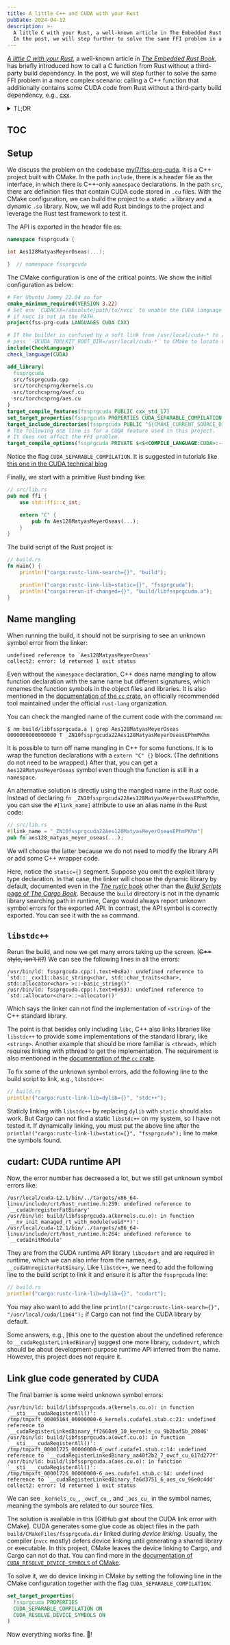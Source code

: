 ```yaml
---
title: A little C++ and CUDA with your Rust
pubDate: 2024-04-12
description: >-
  A little C with your Rust, a well-known article in The Embedded Rust Book, has briefly introduced how to call a C function from Rust without a third-party build dependency.
  In the post, we will step further to solve the same FFI problem in a more complex scenario: calling a C++ function that additionally contains some CUDA code from Rust without a third-party build dependency, e.g., cxx.
---
```


<!-- Copyright (C) myl7 -->
<!-- SPDX-License-Identifier: CC-BY-SA-4.0 -->

[_A little C with your Rust_], a well-known article in [_The Embedded Rust Book_], has briefly introduced how to call a C function from Rust without a third-party build dependency.
In the post, we will step further to solve the same FFI problem in a more complex scenario: calling a C++ function that additionally contains some CUDA code from Rust without a third-party build dependency, e.g., [cxx].

[_A little C with your Rust_]: https://docs.rust-embedded.org/book/interoperability/c-with-rust.html
[_The Embedded Rust Book_]: https://docs.rust-embedded.org/book/
[cxx]: https://cxx.rs/

<details>
  <summary>TL;DR</summary>

- Handle name mangling and ensure using the static library
- Link `libstdc++` and `libcudart`
- `CUDA_RESOLVE_DEVICE_SYMBOLS ON` in addition to `CUDA_SEPARABLE_COMPILATION ON`

</details>

## TOC

## Setup

We discuss the problem on the codebase [myl7/fss-prg-cuda].
It is a C++ project built with CMake.
In the path `include`, there is a header file as the interface, in which there is C++-only `namespace` declarations.
In the path `src`, there are definition files that contain CUDA code stored in `.cu` files.
With the CMake configuration, we can build the project to a static `.a` library and a dynamic `.so` library.
Now, we will add Rust bindings to the project and leverage the Rust test framework to test it.

[myl7/fss-prg-cuda]: https://github.com/myl7/fss-prg-cuda/tree/10350c046e060e6f976891804ae635112ab9a1f0

The API is exported in the header file as:

```cpp
namespace fssprgcuda {

int Aes128MatyasMeyerOseas(...);

}  // namespace fssprgcuda
```

The CMake configuration is one of the critical points.
We show the initial configuration as below:

```cmake
# For Ubuntu Jammy 22.04 so far
cmake_minimum_required(VERSION 3.22)
# Set env `CUDACXX=/absolute/path/to/nvcc` to enable the CUDA language
# if nvcc is not in the PATH.
project(fss-prg-cuda LANGUAGES CUDA CXX)

# If the builder is confused by a soft link from /usr/local/cuda-* to /usr/local/cuda,
# pass `-DCUDA_TOOLKIT_ROOT_DIR=/usr/local/cuda-*` to CMake to locate CUDA.
include(CheckLanguage)
check_language(CUDA)

add_library(
  fssprgcuda
  src/fssprgcuda.cpp
  src/torchcsprng/kernels.cu
  src/torchcsprng/owcf.cu
  src/torchcsprng/aes.cu
)
target_compile_features(fssprgcuda PUBLIC cxx_std_17)
set_target_properties(fssprgcuda PROPERTIES CUDA_SEPARABLE_COMPILATION ON)
target_include_directories(fssprgcuda PUBLIC "${CMAKE_CURRENT_SOURCE_DIR}/include")
# The following one line is for a CUDA feature used in this project.
# It does not affect the FFI problem.
target_compile_options(fssprgcuda PRIVATE $<$<COMPILE_LANGUAGE:CUDA>:--extended-lambda>)
```

Notice the flag `CUDA_SEPARABLE_COMPILATION`.
It is suggested in tutorials like [this one in the CUDA technical blog][Building Cross-Platform CUDA Applications with CMake]

[Building Cross-Platform CUDA Applications with CMake]: https://developer.nvidia.com/blog/building-cuda-applications-cmake/#separable_compilation 'Building Cross-Platform CUDA Applications with CMake'

Finally, we start with a primitive Rust binding like:

```rust
// src/lib.rs
pub mod ffi {
    use std::ffi::c_int;

    extern "C" {
        pub fn Aes128MatyasMeyerOseas(...);
    }
}
```

The build script of the Rust project is:

```rust
// build.rs
fn main() {
    println!("cargo:rustc-link-search={}", "build");

    println!("cargo:rustc-link-lib=static={}", "fssprgcuda");
    println!("cargo:rerun-if-changed={}", "build/libfssprgcuda.a");
}
```

## Name mangling

When running the build, it should not be surprising to see an unknown symbol error from the linker:

```text
undefined reference to `Aes128MatyasMeyerOseas'
collect2: error: ld returned 1 exit status
```

Even without the `namespace` declaration, C++ does name mangling to allow function declaration with the same name but different signatures, which renames the function symbols in the object files and libraries.
It is also mentioned in the [documentation of the `cc` crate], an officially recommended tool maintained under the official `rust-lang` organization.

You can check the mangled name of the current code with the command `nm`:

[documentation of the `cc` crate]: https://docs.rs/cc/1.0.92/cc/#c-support

```console
$ nm build/libfssprgcuda.a | grep Aes128MatyasMeyerOseas
0000000000000000 T _ZN10fssprgcuda22Aes128MatyasMeyerOseasEPhmPKhm
```

It is possible to turn off name mangling in C++ for some functions.
It is to wrap the function declarations with a `extern "C" {}` block.
(The definitions do not need to be wrapped.)
After that, you can get a `Aes128MatyasMeyerOseas` symbol even though the function is still in a `namespace`.

An alternative solution is directly using the mangled name in the Rust code.
Instead of declaring `fn _ZN10fssprgcuda22Aes128MatyasMeyerOseasEPhmPKhm`, you can use the `#[link_name]` attribute to use an alias name in the Rust code:

```rust
// src/lib.rs
#[link_name = "_ZN10fssprgcuda22Aes128MatyasMeyerOseasEPhmPKhm"]
pub fn aes128_matyas_meyer_oseas(...);
```

We will choose the latter because we do not need to modify the library API or add some C++ wrapper code.

Here, notice the `static={}` segment.
Suppose you omit the explicit library type declaration. In that case, the linker will choose the dynamic library by default, documented even in the [_The rustc book_] other than the [_Build Scripts_ page of _The Cargo Book_].
Because the `build` directory is not in the dynamic library searching path in runtime, Cargo would always report unknown symbol errors for the exported API.
In contrast, the API symbol is correctly exported.
You can see it with the `nm` command.

[_The rustc book_]: https://doc.rust-lang.org/rustc/command-line-arguments.html#-l-link-the-generated-crate-to-a-native-library
[_Build Scripts_ page of _The Cargo Book_]: https://doc.rust-lang.org/cargo/reference/build-scripts.html#rustc-link-lib

## `libstdc++`

Rerun the build, and now we get many errors taking up the screen.
(~~C++ style, isn't it?~~)
We can see the following lines in all the errors:

```text
/usr/bin/ld: fssprgcuda.cpp:(.text+0x8a): undefined reference to `std::__cxx11::basic_string<char, std::char_traits<char>, std::allocator<char> >::~basic_string()'
/usr/bin/ld: fssprgcuda.cpp:(.text+0x93): undefined reference to `std::allocator<char>::~allocator()'
```

Which says the linker can not find the implementation of `<string>` of the C++ standard library.

The point is that besides only including `libc`, C++ also links libraries like `libstdc++` to provide some implementations of the standard library, like `<string>`.
Another example that should be more familiar is `<thread>`, which requires linking with pthread to get the implementation.
The requirement is also mentioned in the [documentation of the `cc` crate].

To fix some of the unknown symbol errors, add the following line to the build script to link, e.g., `libstdc++`:

```rust
// build.rs
println!("cargo:rustc-link-lib=dylib={}", "stdc++");
```

Staticly linking with `libstdc++` by replacing `dylib` with `static` should also work.
But Cargo can not find a static `libstdc++` on my system, so I have not tested it.
If dynamically linking, you must put the above line after the `println!("cargo:rustc-link-lib=static={}", "fssprgcuda");` line to make the symbols found.

## cudart: CUDA runtime API

Now, the error number has decreased a lot, but we still get unknown symbol errors like:

```text
/usr/local/cuda-12.1/bin/../targets/x86_64-linux/include/crt/host_runtime.h:259: undefined reference to `__cudaUnregisterFatBinary'
/usr/bin/ld: build/libfssprgcuda.a(kernels.cu.o): in function `__nv_init_managed_rt_with_module(void**)':
/usr/local/cuda-12.1/bin/../targets/x86_64-linux/include/crt/host_runtime.h:264: undefined reference to `__cudaInitModule'
```

They are from the CUDA runtime API library `libcudart` and are required in runtime, which we can also infer from the names, e.g., `__cudaUnregisterFatBinary`.
Like `libstdc++`, we need to add the following line to the build script to link it and ensure it is after the `fssprgcuda` line:

```rust
// build.rs
println!("cargo:rustc-link-lib=dylib={}", "cudart");
```

You may also want to add the line `println!("cargo:rustc-link-search={}", "/usr/local/cuda/lib64");` if Cargo can not find the CUDA library by default.

Some answers, e.g., [this one to the question about the undefined reference to `__cudaRegisterLinkedBinary`] suggest one more library, `cudadevrt`, which should be about development-purpose runtime API inferred from the name.
However, this project does not require it.

[this one to the question about undefined reference to `__cudaRegisterLinkedBinary`]: https://stackoverflow.com/a/22116121

## Link glue code generated by CUDA

The final barrier is some weird unknown symbol errors:

```text
/usr/bin/ld: build/libfssprgcuda.a(kernels.cu.o): in function `__sti____cudaRegisterAll()':
/tmp/tmpxft_00005164_00000000-6_kernels.cudafe1.stub.c:21: undefined reference to `__cudaRegisterLinkedBinary_ff2660a9_10_kernels_cu_9b2baf5b_20846'
/usr/bin/ld: build/libfssprgcuda.a(owcf.cu.o): in function `__sti____cudaRegisterAll()':
/tmp/tmpxft_00001725_00000000-6_owcf.cudafe1.stub.c:14: undefined reference to `__cudaRegisterLinkedBinary_aa40f2b2_7_owcf_cu_617d277f'
/usr/bin/ld: build/libfssprgcuda.a(aes.cu.o): in function `__sti____cudaRegisterAll()':
/tmp/tmpxft_00001726_00000000-6_aes.cudafe1.stub.c:14: undefined reference to `__cudaRegisterLinkedBinary_fa6d3751_6_aes_cu_96e0c4dd'
collect2: error: ld returned 1 exit status
```

We can see `_kernels_cu_`, `_owcf_cu_`, and `_aes_cu_` in the symbol names, meaning the symbols are related to our source files.

The solution is available in this [GitHub gist about the CUDA link error with CMake].
CUDA generates some glue code as object files in the path `build/CMakeFiles/fssprgcuda.dir` linked during _device linking_.
Usually, the compiler (`nvcc` mostly) defers device linking until generating a shared library or executable.
In this project, CMake leaves the device linking to Cargo, and Cargo can not do that.
You can find more in the [documentation of `CUDA_RESOLVE_DEVICE_SYMBOLS` of CMake].

[GitHub gist about CUDA link error with CMake]: https://gist.github.com/gavinb/c993f71cf33d2354515c4452a3f8ef30
[documentation of `CUDA_RESOLVE_DEVICE_SYMBOLS` of CMake]: https://cmake.org/cmake/help/v3.29/prop_tgt/CUDA_RESOLVE_DEVICE_SYMBOLS.html

To solve it, we do device linking in CMake by setting the following line in the CMake configuration together with the flag `CUDA_SEPARABLE_COMPILATION`:

```cmake
set_target_properties(
  fssprgcuda PROPERTIES
  CUDA_SEPARABLE_COMPILATION ON
  CUDA_RESOLVE_DEVICE_SYMBOLS ON
)
```

Now everything works fine. 🎉!
